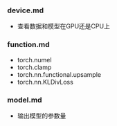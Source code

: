 ### device.md
- 查看数据和模型在GPU还是CPU上

### function.md
- torch.numel
- torch.clamp
- torch.nn.functional.upsample
- torch.nn.KLDivLoss

### model.md
- 输出模型的参数量

